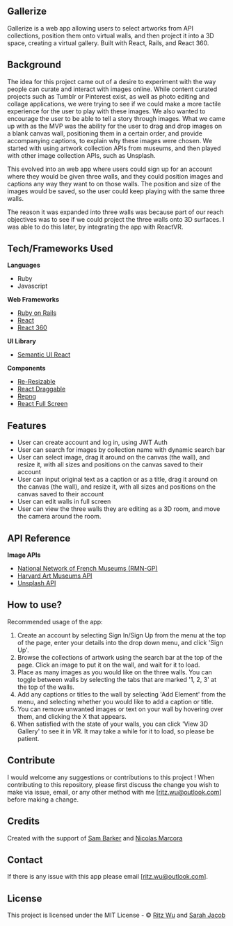 ## Gallerize
Gallerize is a web app allowing users to select artworks from API collections, position them onto virtual walls, and then project it into a 3D space, creating a virtual gallery. Built with React, Rails, and React 360.

## Background
The idea for this project came out of a desire to experiment with the way people can curate and interact with images online. While content curated projects such as Tumblr or Pinterest exist, as well as photo editing and collage applications, we were trying to see if we could make a more tactile experience for the user to play with these images. We also wanted to encourage the user to be able to tell a story through images. What we came up with as the MVP was the ability for the user to drag and drop images on a blank canvas wall, positioning them in a certain order, and provide accompanying captions, to explain why these images were chosen. We started with using artwork collection APIs from museums, and then played with other image collection APIs, such as Unsplash.

This evolved into an web app where users could sign up for an account where they would be given three walls, and they could position images and captions any way they want to on those walls. The position and size of the images would be saved, so the user could keep playing with the same three walls.

The reason it was expanded into three walls was because part of our reach objectives was to see if we could project the three walls onto 3D surfaces. I was able to do this later, by integrating the app with ReactVR. 

## Tech/Frameworks Used

<b>Languages</b>
- Ruby
- Javascript

<b>Web Frameworks</b>
- [Ruby on Rails](https://rubyonrails.org/)
- [React](https://reactjs.org/)
- [React 360](https://facebook.github.io/react-360/)

<b>UI Library</b>
- [Semantic UI React](https://react.semantic-ui.com/)

<b>Components</b>
- [Re-Resizable](https://github.com/bokuweb/re-resizable)
- [React Draggable](https://mzabriskie.github.io/react-draggable)
- [Repng](https://github.com/jxnblk/repng)
- [React Full Screen](https://www.npmjs.com/package/react-full-screen)

## Features
- User can create account and log in, using JWT Auth 
- User can  search for images by collection name with dynamic search bar
- User can select image, drag it around on the canvas (the wall), and resize it, with all sizes and positions on the canvas saved to their account
- User can input original text as a caption or as a title, drag it around on the canvas (the wall), and resize it, with all sizes and positions on the canvas saved to their account
- User can edit walls in full screen
- User can view the three walls they are editing as a 3D room, and move the camera around the room.

## API Reference

<b>Image APIs</b>
- [National Network of French Museums (RMN-GP)](https://api.art.rmngp.fr/?locale=en)
- [Harvard Art Museums API](https://mzabriskie.github.io/react-draggable)
- [Unsplash API](https://github.com/jxnblk/repng)


## How to use?
Recommended usage of the app:
1) Create an account by selecting Sign In/Sign Up from the menu at the top of the page, enter your details into the drop down menu, and click 'Sign Up'.
2) Browse the collections of artwork using the search bar at the top of the page. Click an image to put it on the wall, and wait for it to load.
3) Place as many images as you would like on the three walls. You can toggle between walls by selecting the tabs that are marked '1, 2, 3' at the top of the walls. 
4) Add any captions or titles to the wall by selecting 'Add Element' from the menu, and selecting whether you would like to add a caption or title.
5) You can remove unwanted images or text on your wall by hovering over them, and clicking the X that appears.
6) When satisfied with the state of your walls, you can click 'View 3D Gallery' to see it in VR. It may take a while for it to load, so please be patient.

## Contribute

I would welcome any suggestions or contributions to this project ! When contributing to this repository, please first discuss the change you wish to make via issue, email, or any other method with me [ritz.wu@outlook.com] before making a change.

## Credits
Created with the support of [Sam Barker](https://github.com/bamsarker) and [Nicolas Marcora](https://github.com/MinimumViablePerson)

## Contact
If there is any issue with this app please email [ritz.wu@outlook.com].

## License
This project is licensed under the MIT License - © [Ritz Wu](http://www.ritsu.net/) and [Sarah Jacob](https://github.com/sjacodes)
